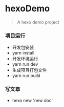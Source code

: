 # hexoDemo
> A hexo demo project

### 项目运行
- 开发包安装
- yarn install
- 开发环境运行
- yarn run dev
- 生成项目打包文件
- yarn run build

### 写文章
- hexo new 'new doc'


